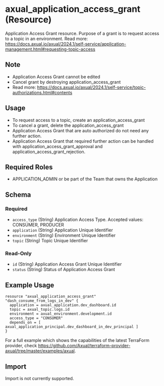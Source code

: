 # axual_application_access_grant (Resource)

Application Access Grant resource. Purpose of a grant is to request access to a topic in an environment. Read more: https://docs.axual.io/axual/2024.1/self-service/application-management.html#requesting-topic-access

## Note
- Application Access Grant cannot be edited
- Cancel grant by destroying application_access_grant
- Read more: https://docs.axual.io/axual/2024.1/self-service/topic-authorizations.html#contents

## Usage
- To request access to a topic, create an application_access_grant
- To cancel a grant, delete the application_access_grant
- Application Access Grant that are auto authorized do not need any further action.
- Application Access Grant that required further action can be handled with application_access_grant_approval and application_access_grant_rejection.

## Required Roles
- APPLICATION_ADMIN or be part of the Team that owns the Application

<!-- schema generated by tfplugindocs -->
## Schema

### Required

- `access_type` (String) Application Access Type. Accepted values: CONSUMER, PRODUCER
- `application` (String) Application Unique Identifier
- `environment` (String) Environment Unique Identifier
- `topic` (String) Topic Unique Identifier

### Read-Only

- `id` (String) Application Access Grant Unique Identifier
- `status` (String) Status of Application Access Grant

## Example Usage

```hcl
resource "axual_application_access_grant" "dash_consume_from_logs_in_dev" {
  application = axual_application.dev_dashboard.id
  topic = axual_topic.logs.id
  environment = axual_environment.development.id
  access_type = "CONSUMER"
  depends_on = [ axual_application_principal.dev_dashboard_in_dev_principal ]
}
```

For a full example which shows the capabilities of the latest TerraForm provider, check https://github.com/Axual/terraform-provider-axual/tree/master/examples/axual.

## Import

Import is not currently supported.